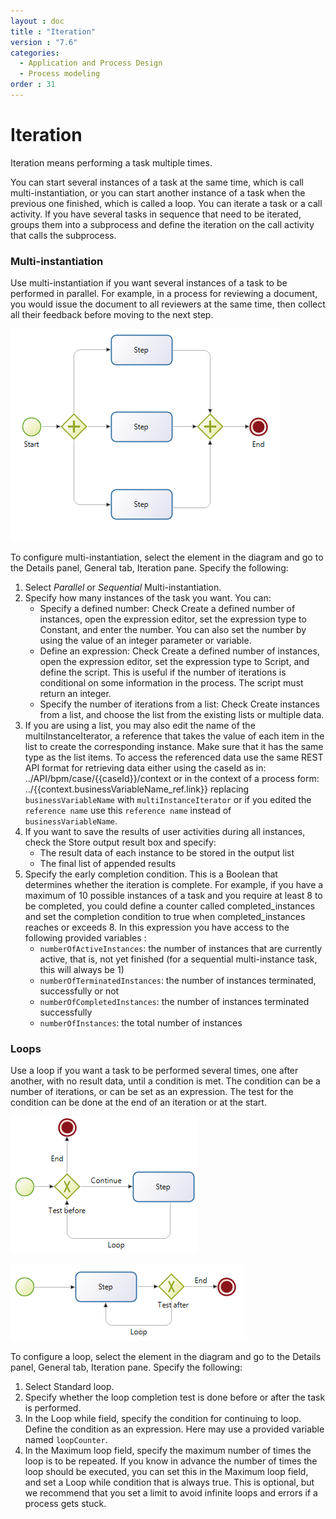 ```yaml
---
layout : doc
title : "Iteration"
version : "7.6"
categories:
  - Application and Process Design
  - Process modeling
order : 31
---
```

# Iteration

Iteration means performing a task multiple times.

You can start several instances of a task at the same time, which is call multi-instantiation, or you can start another instance of a task when the previous one finished, which is called a loop. You can iterate a task or a call activity. If you have several tasks in sequence that need to be iterated, groups them into a subprocess and define the iteration on the call activity that calls the subprocess.

### Multi-instantiation

Use multi-instantiation if you want several instances of a task to be performed in parallel. For example, in a process for reviewing a document, you would issue the document to all reviewers at the same time, then collect all their feedback before moving to the next step.

  ![Multi-instantiation](images/images-6_0/multi_inst.png)

To configure multi-instantiation, select the element in the diagram and go to the Details panel, General tab, Iteration pane. Specify the following:

1. Select _Parallel_ or _Sequential_ Multi-instantiation.
2. Specify how many instances of the task you want. You can:
   * Specify a defined number: Check Create a defined number of instances, open the expression editor, set the expression type to  Constant, and enter the number. You can also set the number by using the value of an integer parameter or variable.
   * Define an expression: Check Create a defined number of instances, open the expression editor, set the expression type to Script, and define the script. This is useful if the number of iterations is conditional on some information in the process. The script must return an integer.
   * Specify the number of iterations from a list: Check Create instances from a list, and choose the list from the existing lists or multiple data.
3. If you are using a list, you may also edit the name of the multiInstanceIterator, a reference that takes the value of each item in the list to create the corresponding instance. Make sure that it has the same type as the list items. To access the referenced data use the same REST API format for retrieving data either using the caseId as in:
../API/bpm/case/{{caseId}}/context
or in the context of a process form:
../{{context.businessVariableName_ref.link}}
replacing `businessVariableName` with `multiInstanceIterator` or if you edited the `reference name` use this `reference name` instead of `businessVariableName`.
4. If you want to save the results of user activities during all instances, check the Store output result box and specify:
   * The result data of each instance to be stored in the output list
   * The final list of appended results
5. Specify the early completion condition. This is a Boolean that determines whether the iteration is complete. For example, if you have a maximum of 10 possible instances of a task and you require at least 8 to be completed, you could define a counter called completed\_instances and set the completion condition to true when completed\_instances reaches or exceeds 8. In this expression you have access to the following provided variables :
   * `numberOfActiveInstances`: the number of instances that are currently active, that is, not yet finished (for a sequential multi-instance task, this will always be 1)
   * `numberOfTerminatedInstances`: the number of instances terminated, successfully or not
   * `numberOfCompletedInstances`: the number of instances terminated successfully
   * `numberOfInstances`: the total number of instances

### Loops

Use a loop if you want a task to be performed several times, one after another, with no result data, until a condition is met. The condition can be a number of iterations, or can be set as an expression. The test for the condition can be done at the end of an iteration or at the start.

  ![Looping with Test Before](images/images-6_0/loop_testBefore.png)

  ![Looping with Test After](images/images-6_0/loop_testAfter.png)

To configure a loop, select the element in the diagram and go to the Details panel, General tab, Iteration pane. Specify the following:

1. Select Standard loop.
2. Specify whether the loop completion test is done before or after the task is performed.
3. In the Loop while field, specify the condition for continuing to loop. Define the condition as an expression. Here may use a provided variable named `loopCounter`.
4. In the Maximum loop field, specify the maximum number of times the loop is to be repeated. If you know in advance the number of times the loop should be executed, you can set this in the Maximum loop field, and set a Loop while condition that is always true. This is optional, but we recommend that you set a limit to avoid infinite loops and errors if a process gets stuck.
